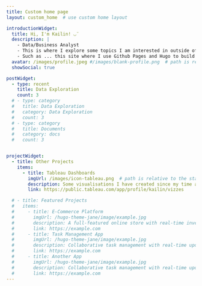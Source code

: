 ```yaml
---
title: Custom home page
layout: custom_home  # use custom home layout

introductionWidget:
  title: Hi, I'm Kailin! ◡̈
  description: |
    - Data/Business Analyst 
    - This is where I explore some topics I am interested in outside of work 🤓 
    - Such as ... this site where I use Github Pages and Hugo to build a personal site
  avatar: /images/profile.jpeg #/images/blank-profile.png  # path is relative to the static folder
  showSocial: true

postWidget:
  - type: recent
    title: Data Exploration
    count: 3
  # - type: category
  #   title: Data Exploration
  #   category: Data Exploration
  #   count: 3
  # - type: category
  #   title: Documents
  #   category: docs
  #   count: 3


projectWidget:
  - title: Other Projects
    items:
      - title: Tableau Dashboards
        imgUrl: /images/icon-tableau.png  # path is relative to the static folder
        description: Some visualisations I have created since my time as a university student
        link: https://public.tableau.com/app/profile/kailin/vizzes

  # - title: Featured Projects
  #   items:
  #     - title: E-Commerce Platform
  #       imgUrl: /hugo-theme-jane/image/example.jpg
  #       description: A full-featured online store with real-time inventory management.
  #       link: https://example.com
  #     - title: Task Management App
  #       imgUrl: /hugo-theme-jane/image/example.jpg
  #       description: Collaborative task management with real-time updates.
  #       link: https://example.com
  #     - title: Another App
  #       imgUrl: /hugo-theme-jane/image/example.jpg
  #       description: Collaborative task management with real-time updates.
  #       link: https://example.com
---
```

